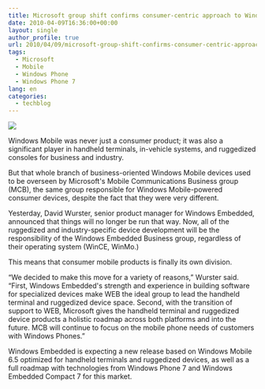 ```yaml
---
title: Microsoft group shift confirms consumer-centric approach to Windows Phone 7
date: 2010-04-09T16:36:00+00:00
layout: single
author_profile: true
url: 2010/04/09/microsoft-group-shift-confirms-consumer-centric-approach-to-windows-phone-7/
tags:
  - Microsoft
  - Mobile
  - Windows Phone
  - Windows Phone 7
lang: en
categories: 
  - techblog
---
```

[![](http://2.bp.blogspot.com/_vaUVXcmC3OI/S79QJF28gZI/AAAAAAAAB2U/npDXJ18feug/s640/4793.jpg)](http://2.bp.blogspot.com/_vaUVXcmC3OI/S79QJF28gZI/AAAAAAAAB2U/npDXJ18feug/s1600/4793.jpg)

Windows Mobile was never just a consumer product; it was also a significant player in handheld terminals, in-vehicle systems, and ruggedized consoles for business and industry.

But that whole branch of business-oriented Windows Mobile devices used to be overseen by Microsoft's Mobile Communications Business group (MCB), the same group responsible for Windows Mobile-powered consumer devices, despite the fact that they were very different.

Yesterday, David Wurster, senior product manager for Windows Embedded, announced that things will no longer be run that way. Now, all of the ruggedized and industry-specific device development will be the responsibility of the Windows Embedded Business group, regardless of their operating system (WinCE, WinMo.)

This means that consumer mobile products is finally its own division.

“We decided to make this move for a variety of reasons,” Wurster said. “First, Windows Embedded's strength and experience in building software for specialized devices make WEB the ideal group to lead the handheld terminal and ruggedized device space. Second, with the transition of support to WEB, Microsoft gives the handheld terminal and ruggedized device products a holistic roadmap across both platforms and into the future. MCB will continue to focus on the mobile phone needs of customers with Windows Phones.”

Windows Embedded is expecting a new release based on Windows Mobile 6.5 optimized for handheld terminals and ruggedized devices, as well as a full roadmap with technologies from Windows Phone 7 and Windows Embedded Compact 7 for this market.